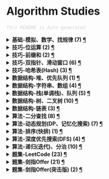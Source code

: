 Algorithm Studies
===

<font color="LightGrey"><i> `This README is Auto-generated` </i></font>

<details><summary><b> 基础-模拟、数学、找规律 (7) <a href="topics/基础-模拟、数学、找规律.md">¶</a></b></summary>

- [`No.0005` 最长回文子串 (LeetCode, 中等, 2021-10)](topics/基础-模拟、数学、找规律.md#no0005-最长回文子串-leetcode-中等-2021-10)
- [`No.0044` 数字序列中某一位的数字 (剑指Offer, 中等, 2021-11)](topics/基础-模拟、数学、找规律.md#no0044-数字序列中某一位的数字-剑指offer-中等-2021-11)
- [`No.0063` 买卖股票的最佳时机 (剑指Offer, 中等, 2021-11)](topics/基础-模拟、数学、找规律.md#no0063-买卖股票的最佳时机-剑指offer-中等-2021-11)
- [`No.0067` 把字符串转换成整数 (剑指Offer, 中等, 2021-11)](topics/基础-模拟、数学、找规律.md#no0067-把字符串转换成整数-剑指offer-中等-2021-11)
- [`No.0352` 将数据流变为多个不相交区间 (LeetCode, 困难, 2021-10)](topics/基础-模拟、数学、找规律.md#no0352-将数据流变为多个不相交区间-leetcode-困难-2021-10)
- [`No.0441` 排列硬币 (LeetCode, 简单, 2021-10)](topics/基础-模拟、数学、找规律.md#no0441-排列硬币-leetcode-简单-2021-10)
- [`No.0859` 亲密字符串 (LeetCode, 简单, 2021-11)](topics/基础-模拟、数学、找规律.md#no0859-亲密字符串-leetcode-简单-2021-11)

</details>

<details><summary><b> 技巧-位运算 (2) <a href="topics/技巧-位运算.md">¶</a></b></summary>

- [`No.0029` 两数相除 (LeetCode, 中等, 2021-10)](topics/技巧-位运算.md#no0029-两数相除-leetcode-中等-2021-10)
- [`No.0187` 重复的DNA序列 (LeetCode, 中等, 2021-10)](topics/技巧-位运算.md#no0187-重复的dna序列-leetcode-中等-2021-10)

</details>

<details><summary><b> 技巧-前缀和 (2) <a href="topics/技巧-前缀和.md">¶</a></b></summary>

- [`No.0042` 连续子数组的最大和 (剑指Offer, 简单, 2021-10)](topics/技巧-前缀和.md#no0042-连续子数组的最大和-剑指offer-简单-2021-10)
- [`No.0437` 路径总和3 (LeetCode, 中等, 2021-10)](topics/技巧-前缀和.md#no0437-路径总和3-leetcode-中等-2021-10)

</details>

<details><summary><b> 技巧-双指针、滑动窗口 (6) <a href="topics/技巧-双指针、滑动窗口.md">¶</a></b></summary>

- [`No.0011` 盛最多水的容器 (LeetCode, 中等, 2021-10)](topics/技巧-双指针、滑动窗口.md#no0011-盛最多水的容器-leetcode-中等-2021-10)
- [`No.0015` 三数之和 (LeetCode, 中等, 2021-10)](topics/技巧-双指针、滑动窗口.md#no0015-三数之和-leetcode-中等-2021-10)
- [`No.0016` 最接近的三数之和 (LeetCode, 中等, 2021-10)](topics/技巧-双指针、滑动窗口.md#no0016-最接近的三数之和-leetcode-中等-2021-10)
- [`No.0042` 接雨水 (LeetCode, 困难, 2021-10)](topics/技巧-双指针、滑动窗口.md#no0042-接雨水-leetcode-困难-2021-10)
- [`No.0167` 两数之和2(输入有序数组) (LeetCode, 简单, 2021-10)](topics/技巧-双指针、滑动窗口.md#no0167-两数之和2输入有序数组-leetcode-简单-2021-10)
- [`No.0611` 有效三角形的个数 (LeetCode, 中等, 2021-10)](topics/技巧-双指针、滑动窗口.md#no0611-有效三角形的个数-leetcode-中等-2021-10)

</details>

<details><summary><b> 技巧-哈希表(Hash) (3) <a href="topics/技巧-哈希表(Hash).md">¶</a></b></summary>

- [`No.0001` 两数之和 (LeetCode, 简单, 2021-10)](topics/技巧-哈希表(Hash).md#no0001-两数之和-leetcode-简单-2021-10)
- [`No.0003` 数组中重复的数字 (剑指Offer, 简单, 2021-11)](topics/技巧-哈希表(Hash).md#no0003-数组中重复的数字-剑指offer-简单-2021-11)
- [`No.0187` 重复的DNA序列 (LeetCode, 中等, 2021-10)](topics/技巧-哈希表(Hash).md#no0187-重复的dna序列-leetcode-中等-2021-10)

</details>

<details><summary><b> 数据结构-堆、优先队列 (1) <a href="topics/数据结构-堆、优先队列.md">¶</a></b></summary>

- [`No.0076` 数组中的第K大的数字 (剑指Offer(突击版), 中等, 2021-10)](topics/数据结构-堆、优先队列.md#no0076-数组中的第k大的数字-剑指offer突击版-中等-2021-10)

</details>

<details><summary><b> 数据结构-字符串、数组 (4) <a href="topics/数据结构-字符串、数组.md">¶</a></b></summary>

- [`No.0005` 替换空格 (剑指Offer, 简单, 2021-11)](topics/数据结构-字符串、数组.md#no0005-替换空格-剑指offer-简单-2021-11)
- [`No.0067` 把字符串转换成整数 (剑指Offer, 中等, 2021-11)](topics/数据结构-字符串、数组.md#no0067-把字符串转换成整数-剑指offer-中等-2021-11)
- [`No.0434` 字符串中的单词数 (LeetCode, 简单, 2021-10)](topics/数据结构-字符串、数组.md#no0434-字符串中的单词数-leetcode-简单-2021-10)
- [`No.0859` 亲密字符串 (LeetCode, 简单, 2021-11)](topics/数据结构-字符串、数组.md#no0859-亲密字符串-leetcode-简单-2021-11)

</details>

<details><summary><b> 数据结构-栈(单调栈)、队列 (5) <a href="topics/数据结构-栈(单调栈)、队列.md">¶</a></b></summary>

- [`No.0006` 从尾到头打印链表 (剑指Offer, 简单, 2021-11)](topics/数据结构-栈(单调栈)、队列.md#no0006-从尾到头打印链表-剑指offer-简单-2021-11)
- [`No.0009` 用两个栈实现队列 (剑指Offer, 简单, 2021-11)](topics/数据结构-栈(单调栈)、队列.md#no0009-用两个栈实现队列-剑指offer-简单-2021-11)
- [`No.0009` 用两个栈实现队列 (剑指Offer, 简单, 2021-11)](topics/数据结构-栈(单调栈)、队列.md#no0009-用两个栈实现队列-剑指offer-简单-2021-11)
- [`No.0032` 层序遍历二叉树 (剑指Offer, 中等, 2021-11)](topics/数据结构-栈(单调栈)、队列.md#no0032-层序遍历二叉树-剑指offer-中等-2021-11)
- [`No.0496` 下一个更大元素 (LeetCode, 简单, 2021-11)](topics/数据结构-栈(单调栈)、队列.md#no0496-下一个更大元素-leetcode-简单-2021-11)

</details>

<details><summary><b> 数据结构-树、二叉树 (10) <a href="topics/数据结构-树、二叉树.md">¶</a></b></summary>

- [`No.0007` 重建二叉树 (剑指Offer, 中等, 2021-11)](topics/数据结构-树、二叉树.md#no0007-重建二叉树-剑指offer-中等-2021-11)
- [`No.0026` 树的子结构 (剑指Offer, 中等, 2021-11)](topics/数据结构-树、二叉树.md#no0026-树的子结构-剑指offer-中等-2021-11)
- [`No.0027` 二叉树的镜像 (剑指Offer, 简单, 2021-11)](topics/数据结构-树、二叉树.md#no0027-二叉树的镜像-剑指offer-简单-2021-11)
- [`No.0028` 对称的二叉树 (剑指Offer, 简单, 2021-11)](topics/数据结构-树、二叉树.md#no0028-对称的二叉树-剑指offer-简单-2021-11)
- [`No.0032` 层序遍历二叉树 (剑指Offer, 中等, 2021-11)](topics/数据结构-树、二叉树.md#no0032-层序遍历二叉树-剑指offer-中等-2021-11)
- [`No.0054` 二叉搜索树的第k大节点 (剑指Offer, 简单, 2021-11)](topics/数据结构-树、二叉树.md#no0054-二叉搜索树的第k大节点-剑指offer-简单-2021-11)
- [`No.0055` 二叉树的深度 (剑指Offer, 简单, 2021-11)](topics/数据结构-树、二叉树.md#no0055-二叉树的深度-剑指offer-简单-2021-11)
- [`No.0104` 二叉树的最大深度 (LeetCode, 简单, 2021-10)](topics/数据结构-树、二叉树.md#no0104-二叉树的最大深度-leetcode-简单-2021-10)
- [`No.0111` 二叉树的最小深度 (LeetCode, 简单, 2021-10)](topics/数据结构-树、二叉树.md#no0111-二叉树的最小深度-leetcode-简单-2021-10)
- [`No.0437` 路径总和3 (LeetCode, 中等, 2021-10)](topics/数据结构-树、二叉树.md#no0437-路径总和3-leetcode-中等-2021-10)

</details>

<details><summary><b> 数据结构-链表 (3) <a href="topics/数据结构-链表.md">¶</a></b></summary>

- [`No.0002` 两数相加 (LeetCode, 中等, 2021-10)](topics/数据结构-链表.md#no0002-两数相加-leetcode-中等-2021-10)
- [`No.0006` 从尾到头打印链表 (剑指Offer, 简单, 2021-11)](topics/数据结构-链表.md#no0006-从尾到头打印链表-剑指offer-简单-2021-11)
- [`No.0086` 分隔链表 (LeetCode, 中等, 2021-10)](topics/数据结构-链表.md#no0086-分隔链表-leetcode-中等-2021-10)

</details>

<details><summary><b> 算法-二分查找 (8) <a href="topics/算法-二分查找.md">¶</a></b></summary>

- [`No.0004` 二维数组中的查找 (剑指Offer, 中等, 2021-11)](topics/算法-二分查找.md#no0004-二维数组中的查找-剑指offer-中等-2021-11)
- [`No.0011` 旋转数组的最小数字 (剑指Offer, 简单, 2021-11)](topics/算法-二分查找.md#no0011-旋转数组的最小数字-剑指offer-简单-2021-11)
- [`No.0029` 两数相除 (LeetCode, 中等, 2021-10)](topics/算法-二分查找.md#no0029-两数相除-leetcode-中等-2021-10)
- [`No.0033` 搜索旋转排序数组 (LeetCode, 中等, 2021-10)](topics/算法-二分查找.md#no0033-搜索旋转排序数组-leetcode-中等-2021-10)
- [`No.0069` 山峰数组的顶部 (剑指Offer(突击版), 简单, 2021-10)](topics/算法-二分查找.md#no0069-山峰数组的顶部-剑指offer突击版-简单-2021-10)
- [`No.0240` 搜索二维矩阵2 (LeetCode, 中等, 2021-10)](topics/算法-二分查找.md#no0240-搜索二维矩阵2-leetcode-中等-2021-10)
- [`No.0352` 将数据流变为多个不相交区间 (LeetCode, 困难, 2021-10)](topics/算法-二分查找.md#no0352-将数据流变为多个不相交区间-leetcode-困难-2021-10)
- [`No.0441` 排列硬币 (LeetCode, 简单, 2021-10)](topics/算法-二分查找.md#no0441-排列硬币-leetcode-简单-2021-10)

</details>

<details><summary><b> 算法-动态规划(DP、记忆化搜索) (7) <a href="topics/算法-动态规划(DP、记忆化搜索).md">¶</a></b></summary>

- [`No.0005` 最长回文子串 (LeetCode, 中等, 2021-10)](topics/算法-动态规划(DP、记忆化搜索).md#no0005-最长回文子串-leetcode-中等-2021-10)
- [`No.0010` 1-斐波那契数列 (剑指Offer, 简单, 2021-11)](topics/算法-动态规划(DP、记忆化搜索).md#no0010-1-斐波那契数列-剑指offer-简单-2021-11)
- [`No.0010` 1-斐波那契数列 (剑指Offer, 简单, 2021-11)](topics/算法-动态规划(DP、记忆化搜索).md#no0010-1-斐波那契数列-剑指offer-简单-2021-11)
- [`No.0010` 2-青蛙跳台阶问题 (剑指Offer, 简单, 2021-11)](topics/算法-动态规划(DP、记忆化搜索).md#no0010-2-青蛙跳台阶问题-剑指offer-简单-2021-11)
- [`No.0042` 连续子数组的最大和 (剑指Offer, 简单, 2021-10)](topics/算法-动态规划(DP、记忆化搜索).md#no0042-连续子数组的最大和-剑指offer-简单-2021-10)
- [`No.0047` 礼物的最大价值 (剑指Offer, 中等, 2021-11)](topics/算法-动态规划(DP、记忆化搜索).md#no0047-礼物的最大价值-剑指offer-中等-2021-11)
- [`No.0048` 最长不含重复字符的子字符串 (剑指Offer, 中等, 2021-11)](topics/算法-动态规划(DP、记忆化搜索).md#no0048-最长不含重复字符的子字符串-剑指offer-中等-2021-11)

</details>

<details><summary><b> 算法-排序(快排) (1) <a href="topics/算法-排序(快排).md">¶</a></b></summary>

- [`No.0076` 数组中的第K大的数字 (剑指Offer(突击版), 中等, 2021-10)](topics/算法-排序(快排).md#no0076-数组中的第k大的数字-剑指offer突击版-中等-2021-10)

</details>

<details><summary><b> 算法-深度优先搜索(DFS) (4) <a href="topics/算法-深度优先搜索(DFS).md">¶</a></b></summary>

- [`No.0006` 从尾到头打印链表 (剑指Offer, 简单, 2021-11)](topics/算法-深度优先搜索(DFS).md#no0006-从尾到头打印链表-剑指offer-简单-2021-11)
- [`No.0054` 二叉搜索树的第k大节点 (剑指Offer, 简单, 2021-11)](topics/算法-深度优先搜索(DFS).md#no0054-二叉搜索树的第k大节点-剑指offer-简单-2021-11)
- [`No.0111` 二叉树的最小深度 (LeetCode, 简单, 2021-10)](topics/算法-深度优先搜索(DFS).md#no0111-二叉树的最小深度-leetcode-简单-2021-10)
- [`No.0437` 路径总和3 (LeetCode, 中等, 2021-10)](topics/算法-深度优先搜索(DFS).md#no0437-路径总和3-leetcode-中等-2021-10)

</details>

<details><summary><b> 算法-递归(迭代)、分治 (10) <a href="topics/算法-递归(迭代)、分治.md">¶</a></b></summary>

- [`No.0006` 从尾到头打印链表 (剑指Offer, 简单, 2021-11)](topics/算法-递归(迭代)、分治.md#no0006-从尾到头打印链表-剑指offer-简单-2021-11)
- [`No.0007` 重建二叉树 (剑指Offer, 中等, 2021-11)](topics/算法-递归(迭代)、分治.md#no0007-重建二叉树-剑指offer-中等-2021-11)
- [`No.0021` 合并两个有序链表 (LeetCode, 简单, 2021-10)](topics/算法-递归(迭代)、分治.md#no0021-合并两个有序链表-leetcode-简单-2021-10)
- [`No.0026` 树的子结构 (剑指Offer, 中等, 2021-11)](topics/算法-递归(迭代)、分治.md#no0026-树的子结构-剑指offer-中等-2021-11)
- [`No.0027` 二叉树的镜像 (剑指Offer, 简单, 2021-11)](topics/算法-递归(迭代)、分治.md#no0027-二叉树的镜像-剑指offer-简单-2021-11)
- [`No.0028` 对称的二叉树 (剑指Offer, 简单, 2021-11)](topics/算法-递归(迭代)、分治.md#no0028-对称的二叉树-剑指offer-简单-2021-11)
- [`No.0044` 数字序列中某一位的数字 (剑指Offer, 中等, 2021-11)](topics/算法-递归(迭代)、分治.md#no0044-数字序列中某一位的数字-剑指offer-中等-2021-11)
- [`No.0055` 二叉树的深度 (剑指Offer, 简单, 2021-11)](topics/算法-递归(迭代)、分治.md#no0055-二叉树的深度-剑指offer-简单-2021-11)
- [`No.0076` 数组中的第K大的数字 (剑指Offer(突击版), 中等, 2021-10)](topics/算法-递归(迭代)、分治.md#no0076-数组中的第k大的数字-剑指offer突击版-中等-2021-10)
- [`No.0104` 二叉树的最大深度 (LeetCode, 简单, 2021-10)](topics/算法-递归(迭代)、分治.md#no0104-二叉树的最大深度-leetcode-简单-2021-10)

</details>

<details><summary><b> 题集-LeetCode (23) <a href="topics/题集-LeetCode.md">¶</a></b></summary>

- [`No.0001` 两数之和 (LeetCode, 简单, 2021-10)](topics/题集-LeetCode.md#no0001-两数之和-leetcode-简单-2021-10)
- [`No.0002` 两数相加 (LeetCode, 中等, 2021-10)](topics/题集-LeetCode.md#no0002-两数相加-leetcode-中等-2021-10)
- [`No.0005` 最长回文子串 (LeetCode, 中等, 2021-10)](topics/题集-LeetCode.md#no0005-最长回文子串-leetcode-中等-2021-10)
- [`No.0011` 盛最多水的容器 (LeetCode, 中等, 2021-10)](topics/题集-LeetCode.md#no0011-盛最多水的容器-leetcode-中等-2021-10)
- [`No.0015` 三数之和 (LeetCode, 中等, 2021-10)](topics/题集-LeetCode.md#no0015-三数之和-leetcode-中等-2021-10)
- [`No.0016` 最接近的三数之和 (LeetCode, 中等, 2021-10)](topics/题集-LeetCode.md#no0016-最接近的三数之和-leetcode-中等-2021-10)
- [`No.0021` 合并两个有序链表 (LeetCode, 简单, 2021-10)](topics/题集-LeetCode.md#no0021-合并两个有序链表-leetcode-简单-2021-10)
- [`No.0029` 两数相除 (LeetCode, 中等, 2021-10)](topics/题集-LeetCode.md#no0029-两数相除-leetcode-中等-2021-10)
- [`No.0033` 搜索旋转排序数组 (LeetCode, 中等, 2021-10)](topics/题集-LeetCode.md#no0033-搜索旋转排序数组-leetcode-中等-2021-10)
- [`No.0042` 接雨水 (LeetCode, 困难, 2021-10)](topics/题集-LeetCode.md#no0042-接雨水-leetcode-困难-2021-10)
- [`No.0086` 分隔链表 (LeetCode, 中等, 2021-10)](topics/题集-LeetCode.md#no0086-分隔链表-leetcode-中等-2021-10)
- [`No.0104` 二叉树的最大深度 (LeetCode, 简单, 2021-10)](topics/题集-LeetCode.md#no0104-二叉树的最大深度-leetcode-简单-2021-10)
- [`No.0111` 二叉树的最小深度 (LeetCode, 简单, 2021-10)](topics/题集-LeetCode.md#no0111-二叉树的最小深度-leetcode-简单-2021-10)
- [`No.0167` 两数之和2(输入有序数组) (LeetCode, 简单, 2021-10)](topics/题集-LeetCode.md#no0167-两数之和2输入有序数组-leetcode-简单-2021-10)
- [`No.0187` 重复的DNA序列 (LeetCode, 中等, 2021-10)](topics/题集-LeetCode.md#no0187-重复的dna序列-leetcode-中等-2021-10)
- [`No.0240` 搜索二维矩阵2 (LeetCode, 中等, 2021-10)](topics/题集-LeetCode.md#no0240-搜索二维矩阵2-leetcode-中等-2021-10)
- [`No.0352` 将数据流变为多个不相交区间 (LeetCode, 困难, 2021-10)](topics/题集-LeetCode.md#no0352-将数据流变为多个不相交区间-leetcode-困难-2021-10)
- [`No.0434` 字符串中的单词数 (LeetCode, 简单, 2021-10)](topics/题集-LeetCode.md#no0434-字符串中的单词数-leetcode-简单-2021-10)
- [`No.0437` 路径总和3 (LeetCode, 中等, 2021-10)](topics/题集-LeetCode.md#no0437-路径总和3-leetcode-中等-2021-10)
- [`No.0441` 排列硬币 (LeetCode, 简单, 2021-10)](topics/题集-LeetCode.md#no0441-排列硬币-leetcode-简单-2021-10)
- [`No.0496` 下一个更大元素 (LeetCode, 简单, 2021-11)](topics/题集-LeetCode.md#no0496-下一个更大元素-leetcode-简单-2021-11)
- [`No.0611` 有效三角形的个数 (LeetCode, 中等, 2021-10)](topics/题集-LeetCode.md#no0611-有效三角形的个数-leetcode-中等-2021-10)
- [`No.0859` 亲密字符串 (LeetCode, 简单, 2021-11)](topics/题集-LeetCode.md#no0859-亲密字符串-leetcode-简单-2021-11)

</details>

<details><summary><b> 题集-剑指Offer (21) <a href="topics/题集-剑指Offer.md">¶</a></b></summary>

- [`No.0003` 数组中重复的数字 (剑指Offer, 简单, 2021-11)](topics/题集-剑指Offer.md#no0003-数组中重复的数字-剑指offer-简单-2021-11)
- [`No.0004` 二维数组中的查找 (剑指Offer, 中等, 2021-11)](topics/题集-剑指Offer.md#no0004-二维数组中的查找-剑指offer-中等-2021-11)
- [`No.0005` 替换空格 (剑指Offer, 简单, 2021-11)](topics/题集-剑指Offer.md#no0005-替换空格-剑指offer-简单-2021-11)
- [`No.0006` 从尾到头打印链表 (剑指Offer, 简单, 2021-11)](topics/题集-剑指Offer.md#no0006-从尾到头打印链表-剑指offer-简单-2021-11)
- [`No.0007` 重建二叉树 (剑指Offer, 中等, 2021-11)](topics/题集-剑指Offer.md#no0007-重建二叉树-剑指offer-中等-2021-11)
- [`No.0009` 用两个栈实现队列 (剑指Offer, 简单, 2021-11)](topics/题集-剑指Offer.md#no0009-用两个栈实现队列-剑指offer-简单-2021-11)
- [`No.0010` 1-斐波那契数列 (剑指Offer, 简单, 2021-11)](topics/题集-剑指Offer.md#no0010-1-斐波那契数列-剑指offer-简单-2021-11)
- [`No.0010` 2-青蛙跳台阶问题 (剑指Offer, 简单, 2021-11)](topics/题集-剑指Offer.md#no0010-2-青蛙跳台阶问题-剑指offer-简单-2021-11)
- [`No.0011` 旋转数组的最小数字 (剑指Offer, 简单, 2021-11)](topics/题集-剑指Offer.md#no0011-旋转数组的最小数字-剑指offer-简单-2021-11)
- [`No.0026` 树的子结构 (剑指Offer, 中等, 2021-11)](topics/题集-剑指Offer.md#no0026-树的子结构-剑指offer-中等-2021-11)
- [`No.0027` 二叉树的镜像 (剑指Offer, 简单, 2021-11)](topics/题集-剑指Offer.md#no0027-二叉树的镜像-剑指offer-简单-2021-11)
- [`No.0028` 对称的二叉树 (剑指Offer, 简单, 2021-11)](topics/题集-剑指Offer.md#no0028-对称的二叉树-剑指offer-简单-2021-11)
- [`No.0032` 层序遍历二叉树 (剑指Offer, 中等, 2021-11)](topics/题集-剑指Offer.md#no0032-层序遍历二叉树-剑指offer-中等-2021-11)
- [`No.0042` 连续子数组的最大和 (剑指Offer, 简单, 2021-10)](topics/题集-剑指Offer.md#no0042-连续子数组的最大和-剑指offer-简单-2021-10)
- [`No.0044` 数字序列中某一位的数字 (剑指Offer, 中等, 2021-11)](topics/题集-剑指Offer.md#no0044-数字序列中某一位的数字-剑指offer-中等-2021-11)
- [`No.0047` 礼物的最大价值 (剑指Offer, 中等, 2021-11)](topics/题集-剑指Offer.md#no0047-礼物的最大价值-剑指offer-中等-2021-11)
- [`No.0048` 最长不含重复字符的子字符串 (剑指Offer, 中等, 2021-11)](topics/题集-剑指Offer.md#no0048-最长不含重复字符的子字符串-剑指offer-中等-2021-11)
- [`No.0054` 二叉搜索树的第k大节点 (剑指Offer, 简单, 2021-11)](topics/题集-剑指Offer.md#no0054-二叉搜索树的第k大节点-剑指offer-简单-2021-11)
- [`No.0055` 二叉树的深度 (剑指Offer, 简单, 2021-11)](topics/题集-剑指Offer.md#no0055-二叉树的深度-剑指offer-简单-2021-11)
- [`No.0063` 买卖股票的最佳时机 (剑指Offer, 中等, 2021-11)](topics/题集-剑指Offer.md#no0063-买卖股票的最佳时机-剑指offer-中等-2021-11)
- [`No.0067` 把字符串转换成整数 (剑指Offer, 中等, 2021-11)](topics/题集-剑指Offer.md#no0067-把字符串转换成整数-剑指offer-中等-2021-11)

</details>

<details><summary><b> 题集-剑指Offer(突击版) (2) <a href="topics/题集-剑指Offer(突击版).md">¶</a></b></summary>

- [`No.0069` 山峰数组的顶部 (剑指Offer(突击版), 简单, 2021-10)](topics/题集-剑指Offer(突击版).md#no0069-山峰数组的顶部-剑指offer突击版-简单-2021-10)
- [`No.0076` 数组中的第K大的数字 (剑指Offer(突击版), 中等, 2021-10)](topics/题集-剑指Offer(突击版).md#no0076-数组中的第k大的数字-剑指offer突击版-中等-2021-10)

</details>
